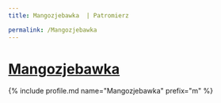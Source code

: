 ```yaml
---
title: Mangozjebawka  | Patromierz

permalink: /Mangozjebawka
---
```


# [Mangozjebawka ](https://patronite.pl/Mangozjebawka)

{% include profile.md name="Mangozjebawka" prefix="m" %}
